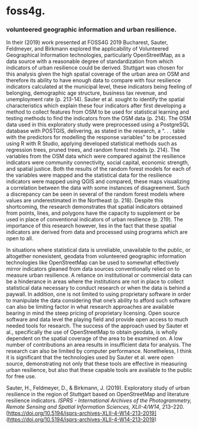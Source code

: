 # foss4g.

### volunteered geographic information and urban resilience.
In their (2019) work presented at FOSS4G 2019 Bucharest, Sauter, Feldmeyer, and Birkmann explored the applicability of Volunteered Geographical Information technologies, particularly OpenStreetMap, as a data source with a reasonable degree of standardization from which indicators of urban resilience could be derived. Stuttgart was chosen for this analysis given the high spatial coverage of the urban area on OSM and therefore its ability to have enough data to compare with four resilience indicators calculated at the municipal level, these indicators being feeling of belonging, demographic age structure, business tax revenue, and unemployment rate (p. 213-14). Sauter et al. sought to identify the spatial characteristics which explain these four indicators after first developing a method to collect features from OSM to be used for statistical learning and testing methods to find the indicators from the OSM data (p. 214). The OSM data used in this exploratory study were preprocessed using a PostgreSQL database with POSTGIS, delivering, as stated in the research, a “. . . table with the predictors for modelling the response variables” to be processed using R with R Studio, applying developed statistical methods such as regression trees, pruned trees, and random forest models (p. 214). The variables from the OSM data which were compared against the resilience indicators were community connectivity, social capital, economic strength, and spatial justice. Both the results of the random forest models for each of the variables were mapped and the statistical data for the resilience indicators were mapped using QGIS and compared, these maps visualizing a correlation between the data with some instances of disagreement. Such a discrepancy can be seen in several of the random forest models where values are underestimated in the Northeast (p. 218). Despite this shortcoming, the research demonstrates that spatial indicators obtained from points, lines, and polygons have the capacity to supplement or be used in place of conventional indicators of urban resilience (p. 219). The importance of this research however, lies in the fact that these spatial indicators are derived from data and processed using programs which are open to all.

In situations where statistical data is unreliable, unavailable to the public, or altogether nonexistent, geodata from volunteered geographic information technologies like OpenStreetMap can be used to somewhat effectively mirror indicators gleaned from data sources conventionally relied on to measure urban resilience. A reliance on institutional or commercial data can be a hinderance in areas where the institutions are not in place to collect statistical data necessary to conduct research or when the data is behind a paywall. In addition, one is not limited to using proprietary software in order to manipulate the data considering that one’s ability to afford such software can also be limiting factor in what research approaches are available bearing in mind the steep pricing of proprietary licensing. Open source software and data level the playing field and provide open access to much needed tools for research. The success of the approach used by Sauter et al., specifically the use of OpenStreetMap to obtain geodata, is wholly dependent on the spatial coverage of the area to be examined on. A low number of contributions an area results in insufficient data for analysis. The research can also be limited by computer performance. Nonetheless, I think it is significant that the technologies used by Sauter et al. were open source, demonstrating not only that these tools are effective in measuring urban resilience, but also that these capable tools are available to the public for free use.

Sauter, H., Feldmeyer, D., & Birkmann, J. (2019). Exploratory study of urban resilience in the region of Stuttgart based on OpenStreetMap and literature resilience indicators. _ISPRS - International Archives of the Photogrammetry, Remote Sensing and Spatial Information Sciences, XLII-4/W14_, 213–220. [https://doi.org/10.5194/isprs-archives-XLII-4-W14-213-2019] (https://doi.org/10.5194/isprs-archives-XLII-4-W14-213-2019)
